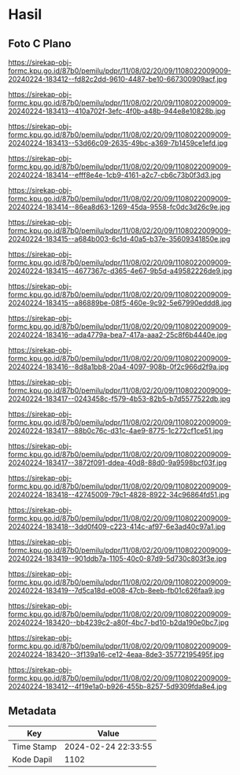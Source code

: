 # Hasil

## Foto C Plano

https://sirekap-obj-formc.kpu.go.id/87b0/pemilu/pdpr/11/08/02/20/09/1108022009009-20240224-183412--fd82c2dd-9610-4487-be10-667300909acf.jpg

https://sirekap-obj-formc.kpu.go.id/87b0/pemilu/pdpr/11/08/02/20/09/1108022009009-20240224-183413--410a702f-3efc-4f0b-a48b-944e8e10828b.jpg

https://sirekap-obj-formc.kpu.go.id/87b0/pemilu/pdpr/11/08/02/20/09/1108022009009-20240224-183413--53d66c09-2635-49bc-a369-7b1459ce1efd.jpg

https://sirekap-obj-formc.kpu.go.id/87b0/pemilu/pdpr/11/08/02/20/09/1108022009009-20240224-183414--efff8e4e-1cb9-4161-a2c7-cb6c73b0f3d3.jpg

https://sirekap-obj-formc.kpu.go.id/87b0/pemilu/pdpr/11/08/02/20/09/1108022009009-20240224-183414--86ea8d63-1269-45da-9558-fc0dc3d26c9e.jpg

https://sirekap-obj-formc.kpu.go.id/87b0/pemilu/pdpr/11/08/02/20/09/1108022009009-20240224-183415--a684b003-6c1d-40a5-b37e-35609341850e.jpg

https://sirekap-obj-formc.kpu.go.id/87b0/pemilu/pdpr/11/08/02/20/09/1108022009009-20240224-183415--4677367c-d365-4e67-9b5d-a49582226de9.jpg

https://sirekap-obj-formc.kpu.go.id/87b0/pemilu/pdpr/11/08/02/20/09/1108022009009-20240224-183415--a86889be-08f5-460e-9c92-5e67990eddd8.jpg

https://sirekap-obj-formc.kpu.go.id/87b0/pemilu/pdpr/11/08/02/20/09/1108022009009-20240224-183416--ada4779a-bea7-417a-aaa2-25c8f6b4440e.jpg

https://sirekap-obj-formc.kpu.go.id/87b0/pemilu/pdpr/11/08/02/20/09/1108022009009-20240224-183416--8d8a1bb8-20a4-4097-908b-0f2c966d2f9a.jpg

https://sirekap-obj-formc.kpu.go.id/87b0/pemilu/pdpr/11/08/02/20/09/1108022009009-20240224-183417--0243458c-f579-4b53-82b5-b7d5577522db.jpg

https://sirekap-obj-formc.kpu.go.id/87b0/pemilu/pdpr/11/08/02/20/09/1108022009009-20240224-183417--88b0c76c-d31c-4ae9-8775-1c272cf1ce51.jpg

https://sirekap-obj-formc.kpu.go.id/87b0/pemilu/pdpr/11/08/02/20/09/1108022009009-20240224-183417--3872f091-ddea-40d8-88d0-9a9598bcf03f.jpg

https://sirekap-obj-formc.kpu.go.id/87b0/pemilu/pdpr/11/08/02/20/09/1108022009009-20240224-183418--42745009-79c1-4828-8922-34c96864fd51.jpg

https://sirekap-obj-formc.kpu.go.id/87b0/pemilu/pdpr/11/08/02/20/09/1108022009009-20240224-183418--3dd0f409-c223-414c-af97-6e3ad40c97a1.jpg

https://sirekap-obj-formc.kpu.go.id/87b0/pemilu/pdpr/11/08/02/20/09/1108022009009-20240224-183419--901ddb7a-1105-40c0-87d9-5d730c803f3e.jpg

https://sirekap-obj-formc.kpu.go.id/87b0/pemilu/pdpr/11/08/02/20/09/1108022009009-20240224-183419--7d5ca18d-e008-47cb-8eeb-fb01c626faa9.jpg

https://sirekap-obj-formc.kpu.go.id/87b0/pemilu/pdpr/11/08/02/20/09/1108022009009-20240224-183420--bb4239c2-a80f-4bc7-bd10-b2da190e0bc7.jpg

https://sirekap-obj-formc.kpu.go.id/87b0/pemilu/pdpr/11/08/02/20/09/1108022009009-20240224-183420--3f139a16-ce12-4eaa-8de3-35772195495f.jpg

https://sirekap-obj-formc.kpu.go.id/87b0/pemilu/pdpr/11/08/02/20/09/1108022009009-20240224-183412--4f19e1a0-b926-455b-8257-5d9309fda8e4.jpg


## Metadata

| Key        | Value               |
| ---------- | ------------------- |
| Time Stamp | 2024-02-24 22:33:55 |
| Kode Dapil | 1102                |



